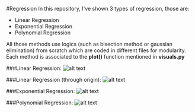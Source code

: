 #Regression
In this repository, I've shown 3 types of regression, those are:
- Linear Regression
- Exponential Regression
- Polynomial Regression

All those methods use logics (such as bisection method or gaussian elimination) from scratch which are coded in different files for modularity.
Each method is associated to the **plot()** function mentioned in **visuals.py**

###Linear Regression:
![alt text][logo1]

[logo1]: https://buet-edu-1.s3.amazonaws.com/auto_upload/0RMFi9mrPNe7mol2JwcZAf40F3n2/1625276089234.png

###Linear Regression (through origin):
![alt text][logo2]

[logo2]: https://buet-edu-1.s3.amazonaws.com/auto_upload/0RMFi9mrPNe7mol2JwcZAf40F3n2/1625276154399.png

###Exponential Regression:
![alt text][logo3]

[logo3]: https://buet-edu-1.s3.amazonaws.com/auto_upload/0RMFi9mrPNe7mol2JwcZAf40F3n2/1625276216497.png

###Polynomial Regression:
![alt text][logo4]

[logo4]: https://buet-edu-1.s3.amazonaws.com/auto_upload/0RMFi9mrPNe7mol2JwcZAf40F3n2/1625276261444.png